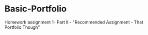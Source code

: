 # Basic-Portfolio
Homework assignment 1- Part II - "Recommended Assignment - That Portfolio Though"
